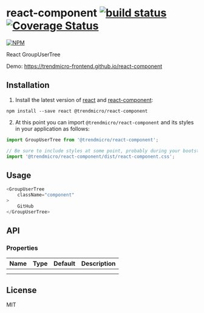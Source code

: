 # react-component [![build status](https://travis-ci.org/trendmicro-frontend/react-component.svg?branch=master)](https://travis-ci.org/trendmicro-frontend/react-component) [![Coverage Status](https://coveralls.io/repos/github/trendmicro-frontend/react-component/badge.svg?branch=master)](https://coveralls.io/github/trendmicro-frontend/react-component?branch=master)

[![NPM](https://nodei.co/npm/@trendmicro/react-component.png?downloads=true&stars=true)](https://nodei.co/npm/@trendmicro/react-component/)

React GroupUserTree

Demo: https://trendmicro-frontend.github.io/react-component

## Installation

1. Install the latest version of [react](https://github.com/facebook/react) and [react-component](https://github.com/trendmicro-frontend/react-component):

  ```
  npm install --save react @trendmicro/react-component
  ```

2. At this point you can import `@trendmicro/react-component` and its styles in your application as follows:

  ```js
  import GroupUserTree from '@trendmicro/react-component';

  // Be sure to include styles at some point, probably during your bootstraping
  import '@trendmicro/react-component/dist/react-component.css';
  ```

## Usage

```js
<GroupUserTree
    className="component"
>
    GitHub
</GroupUserTree>
```


## API

### Properties

<table>
  <thead>
    <tr>
      <th align="left">Name</th>
      <th align="left">Type</th>
      <th align="left">Default</th>
      <th align="left">Description</th>
    </tr>
  </thead>
  <tbody>
    <tr>
      <td></td>
      <td></td>
      <td></td>
      <td></td>
    </tr>
    <tr>
      <td></td>
      <td></td>
      <td></td>
      <td></td>
    </tr>
  </tbody>
</table>

## License

MIT
